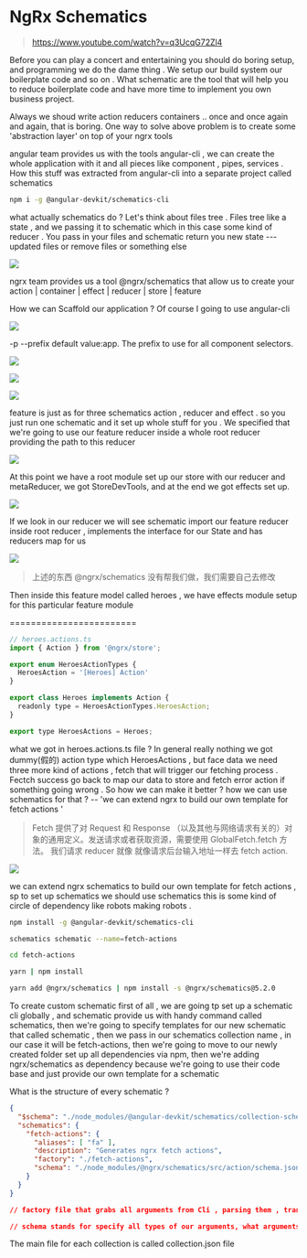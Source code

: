 # NgRx Schematics

> https://www.youtube.com/watch?v=q3UcqG72Zl4

Before you can play a concert and entertaining you should do boring setup, and programming we do the dame thing . We setup our build system our boilerplate code and so on . What schematic are the tool that will help you to reduce boilerplate code and have more time to implement you own business project. 

Always we shoud write action reducers containers .. once and once again and again, that is boring. One way to solve above problem is to create some 'abstraction layer' on top of your ngrx tools 

angular team provides us with the tools angular-cli , we can create the whole application with it and all pieces like component , pipes, services . How this stuff was extracted from angular-cli into a separate project called schematics

```bash
npm i -g @angular-devkit/schematics-cli
```

what actually schematics do ? Let's think about files tree . Files tree like a state , and we passing it to schematic which in this case some kind of reducer . You pass in your files and schematic return you new state --- updated files or remove files or something else  

![](./images/schematic.jpg) 

ngrx team provides us a tool @ngrx/schematics that allow us to create your action | container | effect | reducer | store | feature 

How we can Scaffold our application ? Of course I going to use angular-cli

![](./images/scaffold.jpg)

-p --prefix default value:app. The prefix to use for all component selectors.

![](./images/dependences.jpg)

![](./images/scaffold_store.jpg)

![](./images/scaffold_feature.jpg)

feature is just as for three schematics action , reducer and effect . so you just run one schematic and it set up whole stuff for you . We specified that we're going to use our feature reducer inside a whole root reducer providing the path to this reducer 

![](./images/root_module.jpg)

At this point we have a root module set up our store with our reducer and metaReducer, we got StoreDevTools, and at the end we got effects set up. 

![](./images/reducer.jpg)

If we look in our reducer we will see schematic  import our feature reducer inside root reducer , implements the interface for our State and has reducers map for us 

![](./images/feature_module.jpg) 

> 上述的东西 @ngrx/schematics 没有帮我们做，我们需要自己去修改

Then inside this feature model called heroes , we have effects module setup for this particular feature module 

========================

```js
// heroes.actions.ts
import { Action } from '@ngrx/store';

export enum HeroesActionTypes {
  HeroesAction = '[Heroes] Action'
}

export class Heroes implements Action {
  readonly type = HeroesActionTypes.HeroesAction;
}

export type HeroesActions = Heroes;

```

what we got in heroes.actions.ts file ? In general really nothing we got dummy(假的) action type which HeroesActions , but face data we need three more kind of actions , fetch that will trigger our fetching process . Fectch success go back to map our data to  store and fetch error action if something going wrong . So how we can make it better ? how we can use schematics for that ? -- 'we can extend ngrx to build our own template for fetch actions '

> Fetch 提供了对 Request 和 Response （以及其他与网络请求有关的）对象的通用定义。发送请求或者获取资源，需要使用 GlobalFetch.fetch 方法。 我们请求 reducer 就像 就像请求后台输入地址一样去 fetch action.

![](./images/schematics_extend.jpg)

we can extend ngrx schematics to build our own template for fetch actions , sp to set up schematics we should use schematics this is some kind of circle of dependency like robots making robots . 

```bash
npm install -g @angular-devkit/schematics-cli

schematics schematic --name=fetch-actions

cd fetch-actions

yarn | npm install 

yarn add @ngrx/schematics | npm install -s @ngrx/schematics@5.2.0

```

To create custom schematic first of all , we are going tp set up a schematic cli globally , and schematic provide us with handy command called schematics, then we're going to specify templates for our new schematic that called schematic , then we pass in our schematics collection name , in our case it will be fetch-actions, then we're going to move to our newly created folder set up all dependencies via npm, then we're adding ngrx/schematics as dependency because we're going to use their code base and just provide our own template for a schematic 

What is the structure of every schematic ?

```json
{
  "$schema": "./node_modules/@angular-devkit/schematics/collection-schema.json",
  "schematics": {
    "fetch-actions": {
      "aliases": [ "fa" ],
      "description": "Generates ngrx fetch actions",
      "factory": "./fetch-actions",
      "schema": "./node_modules/@ngrx/schematics/src/action/schema.json"
    }
  }
}

// factory file that grabs all arguments from Cli , parsing them , transforming and passing to our templates

// schema stands for specify all types of our arguments, what arguments are required , description for each argument such kind of documentation

```

The main file for each collection is called collection.json file


